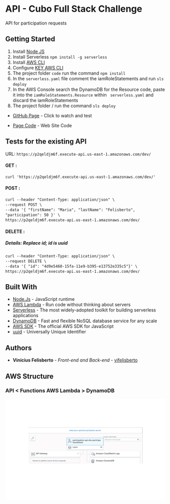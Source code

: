 # API - Cubo Full Stack Challenge

API for participation requests

## Getting Started

1. Install [Node JS](https://nodejs.org/en/download/)
2. Install Serverless `npm install -g serverless`
3. Install [AWS CLI](https://aws.amazon.com/pt/cli/)
4. Configure [KEY AWS CLI](https://docs.aws.amazon.com/pt_br/cli/latest/userguide/cli-chap-configure.html)
5. The project folder `code` run the command `npm install`
6. In the `serverless.yaml` file comment the iamRoleStatements and run `sls deploy`
7. In the AWS Console search the DynamoDB for the Resource code, paste it into the `iamRoleStatements.Resource` within ` serverless.yaml` and discard the iamRoleStatements
8. The project folder / run the command `sls deploy`

* [GitHub Page](https://vifelisberto.github.io/Cubo-FullStack-Challenge) - Click to watch and test

* [Page Code](https://github.com/vifelisberto/Cubo-FullStack-Challenge) - Web Site Code

## Tests for the existing API

URL: `https://p2qeldjm6f.execute-api.us-east-1.amazonaws.com/dev/`

#### GET :
    
    curl 'https://p2qeldjm6f.execute-api.us-east-1.amazonaws.com/dev/'

#### POST :

    curl --header "Content-Type: application/json" \
    --request POST \
    --data '{ "firstName": "Maria", "lastName": "Felisberto", "participation": 50 }' \
    https://p2qeldjm6f.execute-api.us-east-1.amazonaws.com/dev/

#### DELETE :
##### Details: Replace id; id is uuid

    curl --header "Content-Type: application/json" \
    --request DELETE \
    --data '{ "id": "4d9e5460-15fa-11e9-b395-e13752e335c5"}' \
    https://p2qeldjm6f.execute-api.us-east-1.amazonaws.com/dev/

## Built With

* [Node.Js](https://nodejs.org/en/) - JavaScript runtime
* [AWS Lambda](https://aws.amazon.com/pt/lambda/) - Run code without thinking about servers
* [Serverless](https://serverless.com/) - The most widely-adopted toolkit for building serverless applications
* [DynamoDB](https://aws.amazon.com/pt/dynamodb/) - Fast and flexible NoSQL database service for any scale
* [AWS SDK](https://aws.amazon.com/pt/sdk-for-node-js/) - The official AWS SDK for JavaScript
* [uuid](https://www.npmjs.com/package/uuid) - Universally Unique Identifier

## Authors

* **Vinícius Felisberto** - *Front-end and Back-end* - [vifelisberto](https://github.com/vifelisberto)

## AWS Structure

### API < Functions AWS Lambda > DynamoDB

![ DynamoDB < Function > API](AWS.png)